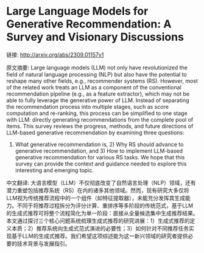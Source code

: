 # Large Language Models for Generative Recommendation: A Survey and Visionary Discussions

链接: http://arxiv.org/abs/2309.01157v1

原文摘要:
Large language models (LLM) not only have revolutionized the field of natural
language processing (NLP) but also have the potential to reshape many other
fields, e.g., recommender systems (RS). However, most of the related work
treats an LLM as a component of the conventional recommendation pipeline (e.g.,
as a feature extractor), which may not be able to fully leverage the generative
power of LLM. Instead of separating the recommendation process into multiple
stages, such as score computation and re-ranking, this process can be
simplified to one stage with LLM: directly generating recommendations from the
complete pool of items. This survey reviews the progress, methods, and future
directions of LLM-based generative recommendation by examining three questions:
1) What generative recommendation is, 2) Why RS should advance to generative
recommendation, and 3) How to implement LLM-based generative recommendation for
various RS tasks. We hope that this survey can provide the context and guidance
needed to explore this interesting and emerging topic.

中文翻译:
大语言模型（LLM）不仅彻底改变了自然语言处理（NLP）领域，还有潜力重塑包括推荐系统（RS）在内的诸多其他领域。然而，现有研究大多仅将LLM视为传统推荐流程中的一个组件（如特征提取器），未能充分发挥其生成能力。不同于将推荐过程拆分为评分计算、重排序等多阶段的传统范式，基于LLM的生成式推荐可将整个流程简化为单一阶段：直接从全量候选集中生成推荐结果。本文通过探讨三个核心问题系统梳理生成式推荐的研究进展：1）生成式推荐的定义本质；2）推荐系统向生成式范式演进的必要性；3）如何针对不同推荐任务实现基于LLM的生成式推荐。我们希望这项综述能为这一新兴领域的研究者提供必要的技术背景与发展指引。
